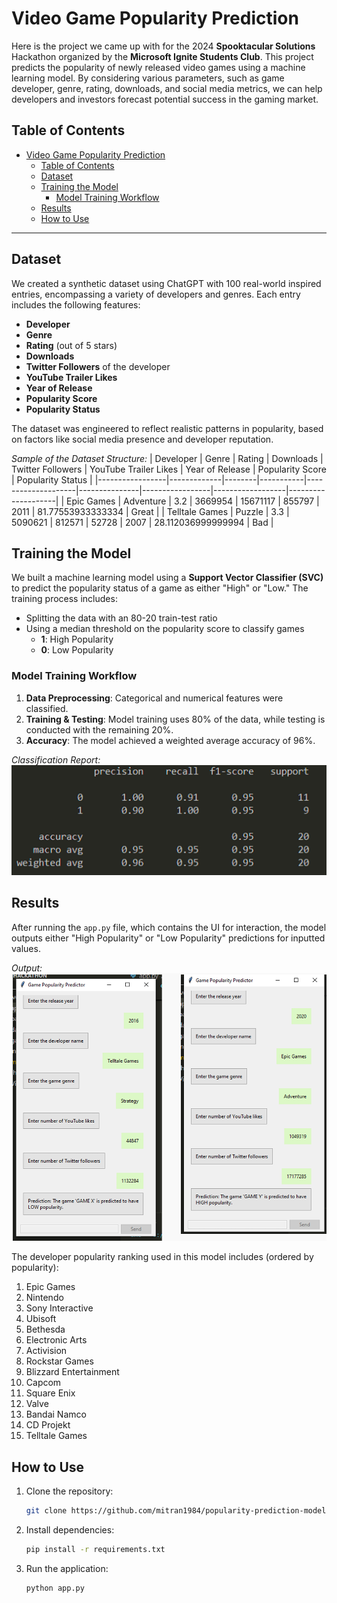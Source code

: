 # Video Game Popularity Prediction

Here is the project we came up with for the 2024 **Spooktacular Solutions** Hackathon organized by the **Microsoft Ignite Students Club**. This project predicts the popularity of newly released video games using a machine learning model. By considering various parameters, such as game developer, genre, rating, downloads, and social media metrics, we can help developers and investors forecast potential success in the gaming market.

## Table of Contents 
- [Video Game Popularity Prediction](#video-game-popularity-prediction)
  - [Table of Contents](#table-of-contents)
  - [Dataset](#dataset)
  - [Training the Model](#training-the-model)
    - [Model Training Workflow](#model-training-workflow)
  - [Results](#results)
  - [How to Use](#how-to-use)

---

## Dataset

We created a synthetic dataset using ChatGPT with 100 real-world inspired entries, encompassing a variety of developers and genres. Each entry includes the following features:

- **Developer**  
- **Genre**  
- **Rating** (out of 5 stars)  
- **Downloads**  
- **Twitter Followers** of the developer  
- **YouTube Trailer Likes**  
- **Year of Release**  
- **Popularity Score**  
- **Popularity Status**  

The dataset was engineered to reflect realistic patterns in popularity, based on factors like social media presence and developer reputation.

*Sample of the Dataset Structure:*
| Developer       | Genre       | Rating | Downloads | Twitter Followers | YouTube Trailer Likes | Year of Release | Popularity Score | Popularity Status |
|-----------------|-------------|--------|-----------|--------------------|---------------|-----------------|------------------|--------------------|
| Epic Games      | Adventure      | 3.2    | 3669954 | 15671117         | 855797     | 2011            | 81.77553933333334               | Great             |
| Telltale Games        | Puzzle   | 3.3    | 5090621 | 812571         | 52728     | 2007            | 28.112036999999994               | Bad             |


## Training the Model

We built a machine learning model using a **Support Vector Classifier (SVC)** to predict the popularity status of a game as either "High" or "Low." The training process includes:

- Splitting the data with an 80-20 train-test ratio
- Using a median threshold on the popularity score to classify games
  - **1**: High Popularity  
  - **0**: Low Popularity  

### Model Training Workflow
1. **Data Preprocessing**: Categorical and numerical features were classified.
2. **Training & Testing**: Model training uses 80% of the data, while testing is conducted with the remaining 20%.
3. **Accuracy**: The model achieved a weighted average accuracy of 96%.

*Classification Report:*  
![Model Training](images/classification_report.png)

## Results

After running the `app.py` file, which contains the UI for interaction, the model outputs either "High Popularity" or "Low Popularity" predictions for inputted values.

*Output:*  
![UI Screenshot](images/output_test.png)

The developer popularity ranking used in this model includes (ordered by popularity):

1. Epic Games
2. Nintendo
3. Sony Interactive
4. Ubisoft
5. Bethesda
6. Electronic Arts
7. Activision
8. Rockstar Games
9. Blizzard Entertainment
10. Capcom
11. Square Enix
12. Valve
13. Bandai Namco
14. CD Projekt
15. Telltale Games

## How to Use

1. Clone the repository:
    ```bash
    git clone https://github.com/mitran1984/popularity-prediction-model.git
    ```
2. Install dependencies:
    ```bash
    pip install -r requirements.txt
    ```
3. Run the application:
    ```bash
    python app.py
    ```